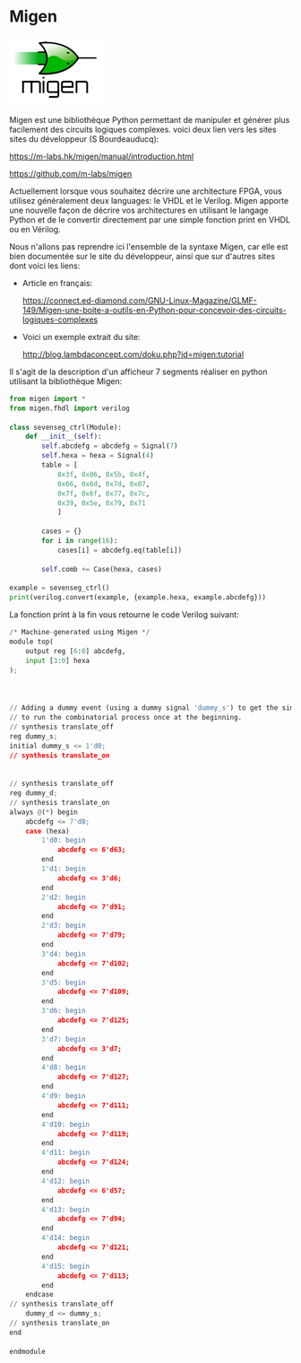 # Migen

![migen](./Images/migen.png)

Migen est une bibliothèque Python permettant de manipuler et générer plus facilement des circuits logiques complexes. voici deux lien vers les sites sites du développeur (S Bourdeauducq):

https://m-labs.hk/migen/manual/introduction.html

https://github.com/m-labs/migen

Actuellement lorsque vous souhaitez décrire une architecture FPGA, vous utilisez généralement deux languages: le VHDL et le Verilog. Migen apporte une nouvelle façon de décrire vos architectures en utilisant le langage Python et de le convertir directement par une simple fonction print en VHDL ou en Vérilog.

Nous n'allons pas reprendre ici l'ensemble de la syntaxe Migen, car elle est bien documentée sur le site du développeur, ainsi que sur d'autres sites dont voici les liens:

- Article en français:

  https://connect.ed-diamond.com/GNU-Linux-Magazine/GLMF-149/Migen-une-boite-a-outils-en-Python-pour-concevoir-des-circuits-logiques-complexes

- Voici un exemple extrait du site:

   http://blog.lambdaconcept.com/doku.php?id=migen:tutorial

Il s'agit de la description d'un afficheur 7 segments réaliser en python utilisant la bibliothèque Migen:

```python
from migen import *
from migen.fhdl import verilog
 
class sevenseg_ctrl(Module):
    def __init__(self):
        self.abcdefg = abcdefg = Signal(7)
        self.hexa = hexa = Signal(4)
        table = [
            0x3f, 0x06, 0x5b, 0x4f, 
            0x66, 0x6d, 0x7d, 0x07, 
            0x7f, 0x6f, 0x77, 0x7c, 
            0x39, 0x5e, 0x79, 0x71
            ]
 
        cases = {}
        for i in range(16):
            cases[i] = abcdefg.eq(table[i])
 
        self.comb += Case(hexa, cases)
 
example = sevenseg_ctrl()
print(verilog.convert(example, {example.hexa, example.abcdefg}))
```

La fonction print à la fin vous retourne le code Verilog suivant:

```python
/* Machine-generated using Migen */
module top(
	output reg [6:0] abcdefg,
	input [3:0] hexa
);
 
 
 
// Adding a dummy event (using a dummy signal 'dummy_s') to get the simulator
// to run the combinatorial process once at the beginning.
// synthesis translate_off
reg dummy_s;
initial dummy_s <= 1'd0;
// synthesis translate_on
 
 
// synthesis translate_off
reg dummy_d;
// synthesis translate_on
always @(*) begin
	abcdefg <= 7'd0;
	case (hexa)
		1'd0: begin
			abcdefg <= 6'd63;
		end
		1'd1: begin
			abcdefg <= 3'd6;
		end
		2'd2: begin
			abcdefg <= 7'd91;
		end
		2'd3: begin
			abcdefg <= 7'd79;
		end
		3'd4: begin
			abcdefg <= 7'd102;
		end
		3'd5: begin
			abcdefg <= 7'd109;
		end
		3'd6: begin
			abcdefg <= 7'd125;
		end
		3'd7: begin
			abcdefg <= 3'd7;
		end
		4'd8: begin
			abcdefg <= 7'd127;
		end
		4'd9: begin
			abcdefg <= 7'd111;
		end
		4'd10: begin
			abcdefg <= 7'd119;
		end
		4'd11: begin
			abcdefg <= 7'd124;
		end
		4'd12: begin
			abcdefg <= 6'd57;
		end
		4'd13: begin
			abcdefg <= 7'd94;
		end
		4'd14: begin
			abcdefg <= 7'd121;
		end
		4'd15: begin
			abcdefg <= 7'd113;
		end
	endcase
// synthesis translate_off
	dummy_d <= dummy_s;
// synthesis translate_on
end
 
endmodule
```





